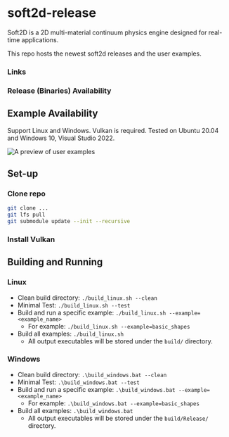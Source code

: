 # soft2d-release
Soft2D is a 2D multi-material continuum physics engine designed for real-time applications.

This repo hosts the newest soft2d releases and the user examples.

### Links

### Release (Binaries) Availability

## Example Availability
Support Linux and Windows. Vulkan is required. Tested on Ubuntu 20.04 and Windows 10, Visual Studio 2022.

 ![A preview of user examples](./images/examples.png)

## Set-up

### Clone repo
``` bash
git clone ...
git lfs pull
git submodule update --init --recursive
```
### Install Vulkan

## Building and Running

### Linux

* Clean build directory: `./build_linux.sh --clean`
* Minimal Test: `./build_linux.sh --test`
* Build and run a specific example: `./build_linux.sh --example=<example_name>`
    * For example: `./build_linux.sh --example=basic_shapes`
* Build all examples: `./build_linux.sh`
    * All output executables will be stored under the `build/` directory.

### Windows
* Clean build directory: `.\build_windows.bat --clean`
* Minimal Test: `.\build_windows.bat --test`
* Build and run a specific example: `.\build_windows.bat --example=<example_name>`
    * For example: `.\build_windows.bat --example=basic_shapes`
* Build all examples: `.\build_windows.bat`
    * All output executables will be stored under the `build/Release/` directory.

